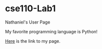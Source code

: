 # cse110-Lab1
Nathaniel's User Page

My favorite programming language is Python!

[Here](https://nwong524.github.io/cse110-Lab1/) is the link to my page.
